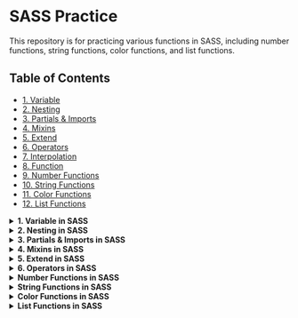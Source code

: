 # SASS Practice

This repository is for practicing various functions in SASS, including number functions, string functions, color functions, and list functions.

## Table of Contents

- [1. Variable](#variable)
- [2. Nesting](#nesting)
- [3. Partials & Imports](#partials-imports)
- [4. Mixins](#mixins)
- [5. Extend](#extend)
- [6. Operators](#operators)
- [7. Interpolation](#interpolation)
- [8. Function](#function)
- [9. Number Functions](#number-functions)
- [10. String Functions](#string-functions)
- [11. Color Functions](#color-functions)
- [12. List Functions](#list-functions)

<details id="variable">
  <summary ><strong>1. Variable in SASS</strong></summary>

```scss
$primary: #3498db;
$text: #333;

button {
  background: $primary;
  color: $text;
}
```

</details>

<details>
  <summary><strong>2. Nesting in SASS</strong></summary>

```scss
.container {
  width: 100%;
  padding: 20px;

  .header {
    font-size: 24px;
    color: #333;
  }

  .content {
    margin-top: 10px;
    font-size: 16px;

    p {
      color: #666;
    }
  }
}
```

</details>

<details>
  <summary><strong>3. Partials & Imports in SASS</strong></summary>

```scss
// _variables.scss
$primary-color: #3498db;
$secondary-color: #2ecc71;
```

```scss
// styles.scss
@import "variables";

body {
  background-color: $primary-color;
}

.button {
  background-color: $secondary-color;
}
```

</details>

<details>
  <summary><strong>4. Mixins in SASS</strong></summary>

```scss
// Mixin definition
@mixin button-styles($bg-color, $text-color) {
  background-color: $bg-color;
  color: $text-color;
  padding: 10px 20px;
  border-radius: 5px;
  border: none;
  font-size: 16px;

  &:hover {
    opacity: 0.8;
  }
}

// Using the mixin
.button-primary {
  @include button-styles(#3498db, white);
}

.button-secondary {
  @include button-styles(#2ecc71, white);
}
```

</details>

<details>
  <summary><strong>5. Extend in SASS</strong></summary>

```scss
// Base styles
.button {
  padding: 10px 20px;
  border-radius: 5px;
  border: none;
  font-size: 16px;
}

// Extend the base styles
.button-primary {
  @extend .button;
  background-color: #3498db;
  color: white;
}

.button-secondary {
  @extend .button;
  background-color: #2ecc71;
  color: white;
}
```

</details>

<details>
  <summary><strong>6. Operators in SASS</strong></summary>

```scss
// ===================== Arithmetic Operators =====================

// Addition (+)
$a: 5;
$b: 10;
$add: $a + $b; // Adds $a and $b, result = 15

// Subtraction (-)
$subtract: $b - $a; // Subtracts $a from $b, result = 5

// Multiplication (*)
$multiply: $a * 2; // Multiplies $a by 2, result = 10

// Division (/)
$divide: $b / $a; // Divides $b by $a, result = 2

// Modulus (%)
$modulus: $b % $a; // Divides $b by $a and returns the remainder, result = 0

// ===================== Comparison Operators =====================

// Equal to (==)
$is_equal: $a == $b; // Checks if $a is equal to $b, result = false

// Not equal to (!=)
$is_not_equal: $a != $b; // Checks if $a is not equal to $b, result = true

// Greater than (>)
$is_greater: $b > $a; // Checks if $b is greater than $a, result = true

// Less than (<)
$is_lesser: $a < $b; // Checks if $a is less than $b, result = true

// Greater than or equal to (>=)
$is_greater_or_equal: $b >= $a; // Checks if $b is greater than or equal to $a, result = true

// Less than or equal to (<=)
$is_lesser_or_equal: $a <= $b; // Checks if $a is less than or equal to $b, result = true

// ===================== Boolean Operators =====================

// AND (and)
$is_true: true and false; // Checks if both expressions are true, result = false

// OR (or)
$is_false: false or true; // Checks if at least one expression is true, result = true

// NOT (not)
$is_not_true: not true; // Inverts the boolean value of true, result = false

// ===================== String Operators =====================

// String Concatenation (+)
$string1: "Hello, ";
$string2: "world!";
$string_concat: $string1 + $string2; // Concatenates $string1 and $string2, result = "Hello, world!"

// ===================== Unary Operators =====================

// Negation (-)
$negate: -$a; // Negates the value of $a, result = -5

// ===================== List Operators =====================

// Join Lists (+)
$list1: 10px, 20px, 30px;
$list2: 40px, 50px;
$list_joined: $list1 + $list2; // Joins two lists, result = 10px, 20px, 30px, 40px, 50px

// List Separator (,)
$list: 10px, 20px, 30px; // Creates a list of values

// ===================== Example Output =====================

// Displaying results in a comment or for debugging purposes
// You can use these variables in your styles or debugging to see the results
// You could write the results to the console in a CSS rule if necessary:

.debug {
  content: "Addition result: #{$add}"; // Will output: "Addition result: 15"
  content: "Subtraction result: #{$subtract}"; // Will output: "Subtraction result: 5"
  content: "Multiplication result: #{$multiply}"; // Will output: "Multiplication result: 10"
  content: "Division result: #{$divide}"; // Will output: "Division result: 2"
  content: "Modulus result: #{$modulus}"; // Will output: "Modulus result: 0"
  content: "String Concatenation: #{$string_concat}"; // Will output: "String Concatenation: Hello, world!"
}
```

</details>

<details>
  <summary><strong>Number Functions in SASS</strong></summary>

```scss
// ===== Number Functions in SASS =====
padding: ceil(5.9);
padding: floor(2.9);
padding: round(2.4);
padding: max(1px, 4px);
padding: min(2px, 4px);
padding: percentage(0.76);
padding: comparable(11cm, 44mm);
padding: random(10px);
padding: unit(10rem);
padding: unitless(10);
```

</details>

<details> <summary><strong>String Functions in SASS</strong></summary>

```scss
// ===== String Functions in SASS =====
font-family: quote(Poppins);
font-family: unquote("Poppins");
font-family: to-upper-case("Poppins");
font-family: to-lower-case("POPPINS");
font-family: str-length("POPPINS");
font-family: str-index("Helvitica Neue", "Neue");
font-family: str-insert("Helvitica Neue", " Mono", 15);
font-family: str-slice("Helvitica Neue", 11);
font-family: unique-id();
```

</details>

<details> <summary><strong>Color Functions in SASS</strong></summary>

```scss
// ===== Color Functions in SASS =====
background-color: $card-bg;
background-color: darken($card_white_bg, 10);
background-color: lighten($primary-color, 34);
background-color: adjust-hue($primary-color, 355);
background-color: saturate($primary-color, 100);
background-color: desaturate($primary-color, 90);
background-color: mix($primary-color, blue, 50);
background-color: transparentize($primary-color, 0.8);
```

</details>

<details> <summary><strong>List Functions in SASS</strong></summary>

```scss
// ===== List Functions in SASS =====
$list: [10px 20px 30px 40px];
$list2: 50px, 60px, 70px, 80px;
padding: length($list);
padding: nth($list, 3);
padding: set-nth($list, 2, 23rem);
padding: join($list, $list2, comma);
padding: append($list, 11px, comma);
padding: zip($list, $list2);
padding: index($list, 300px);
padding: list-separator($list2);
padding: is-bracketed($list2);
```

</details>
